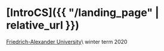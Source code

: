 # [IntroCS]({{ "/landing_page" | relative_url }})

[Friedrich-Alexander University](https://www.fau.de/)\\
winter term 2020
